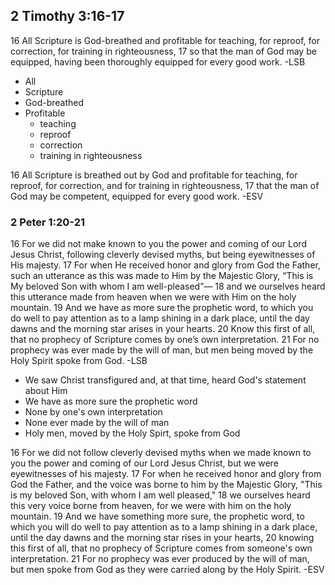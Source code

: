 ## 2 Timothy 3:16-17
16 All Scripture is God-breathed and profitable for teaching, for reproof, for correction, for training in righteousness, 17 so that the man of God may be equipped, having been thoroughly equipped for every good work.
-LSB

- All
- Scripture
- God-breathed
- Profitable
  - teaching
  - reproof
  - correction
  - training in righteousness

16 All Scripture is breathed out by God and profitable for teaching, for reproof, for correction, and for training in righteousness, 17 that the man of God may be competent, equipped for every good work.
-ESV

### 2 Peter 1:20-21
16 For we did not make known to you the power and coming of our Lord Jesus Christ, following cleverly devised myths, but being eyewitnesses of His majesty. 17 For when He received honor and glory from God the Father, such an utterance as this was made to Him by the Majestic Glory, “This is My beloved Son with whom I am well-pleased”⁠— 18 and we ourselves heard this utterance made from heaven when we were with Him on the holy mountain. 19 And we have as more sure the prophetic word, to which you do well to pay attention as to a lamp shining in a dark place, until the day dawns and the morning star arises in your hearts. 20 Know this first of all, that no prophecy of Scripture comes by one’s own interpretation. 21 For no prophecy was ever made by the will of man, but men being moved by the Holy Spirit spoke from God.
-LSB

- We saw Christ transfigured and, at that time, heard God's statement about Him
- We have as more sure the prophetic word
- None by one's own interpretation
- None ever made by the will of man
- Holy men, moved by the Holy Spirt, spoke from God

16 For we did not follow cleverly devised myths when we made known to you the power and coming of our Lord Jesus Christ, but we were eyewitnesses of his majesty. 17 For when he received honor and glory from God the Father, and the voice was borne to him by the Majestic Glory, "This is my beloved Son, with whom I am well pleased," 18 we ourselves heard this very voice borne from heaven, for we were with him on the holy mountain. 19 And we have something more sure, the prophetic word, to which you will do well to pay attention as to a lamp shining in a dark place, until the day dawns and the morning star rises in your hearts, 20 knowing this first of all, that no prophecy of Scripture comes from someone's own interpretation. 21 For no prophecy was ever produced by the will of man, but men spoke from God as they were carried along by the Holy Spirit.
-ESV



